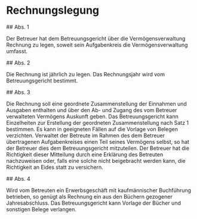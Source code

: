 # Rechnungslegung



\#\# Abs. 1

 Der Betreuer hat dem Betreuungsgericht über die Vermögensverwaltung Rechnung zu legen, soweit sein Aufgabenkreis die Vermögensverwaltung umfasst.

\#\# Abs. 2

 Die Rechnung ist jährlich zu legen. Das Rechnungsjahr wird vom Betreuungsgericht bestimmt.

\#\# Abs. 3

 Die Rechnung soll eine geordnete Zusammenstellung der Einnahmen und Ausgaben enthalten und über den Ab\- und Zugang des vom Betreuer verwalteten Vermögens Auskunft geben. Das Betreuungsgericht kann Einzelheiten zur Erstellung der geordneten Zusammenstellung nach Satz 1 bestimmen. Es kann in geeigneten Fällen auf die Vorlage von Belegen verzichten. Verwaltet der Betreute im Rahmen des dem Betreuer übertragenen Aufgabenkreises einen Teil seines Vermögens selbst, so hat der Betreuer dies dem Betreuungsgericht mitzuteilen. Der Betreuer hat die Richtigkeit dieser Mitteilung durch eine Erklärung des Betreuten nachzuweisen oder, falls eine solche nicht beigebracht werden kann, die Richtigkeit an Eides statt zu versichern.

\#\# Abs. 4

 Wird vom Betreuten ein Erwerbsgeschäft mit kaufmännischer Buchführung betrieben, so genügt als Rechnung ein aus den Büchern gezogener Jahresabschluss. Das Betreuungsgericht kann Vorlage der Bücher und sonstigen Belege verlangen. 

